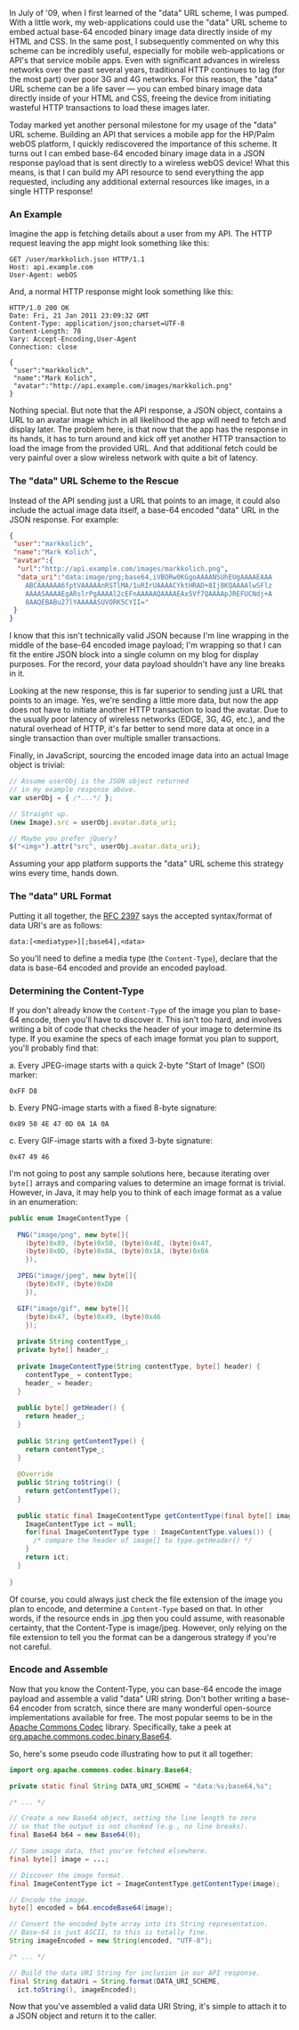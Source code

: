 In July of '09, when I first learned of the "data" URL scheme, I was pumped.  With a little work, my web-applications could use the "data" URL scheme to embed actual base-64 encoded binary image data directly inside of my HTML and CSS.  In the same post, I subsequently commented on why this scheme can be incredibly useful, especially for mobile web-applications or API's that service mobile apps.  Even with significant advances in wireless networks over the past several years, traditional HTTP continues to lag (for the most part) over poor 3G and 4G networks.  For this reason, the "data" URL scheme can be a life saver &mdash; you can embed binary image data directly inside of your HTML and CSS, freeing the device from initiating wasteful HTTP transactions to load these images later.

Today marked yet another personal milestone for my usage of the "data" URL scheme.  Building an API that services a mobile app for the HP/Palm webOS platform, I quickly rediscovered the importance of this scheme.  It turns out I can embed base-64 encoded binary image data in a JSON response payload that is sent directly to a wireless webOS device!  What this means, is that I can build my API resource to send everything the app requested, including any additional external resources like images, in a single HTTP response!

### An Example

Imagine the app is fetching details about a user from my API.  The HTTP request leaving the app might look something like this:

```
GET /user/markkolich.json HTTP/1.1
Host: api.example.com
User-Agent: webOS
```

And, a normal HTTP response might look something like this:

```
HTTP/1.0 200 OK
Date: Fri, 21 Jan 2011 23:09:32 GMT
Content-Type: application/json;charset=UTF-8
Content-Length: 78
Vary: Accept-Encoding,User-Agent
Connection: close

{
 "user":"markkolich",
 "name":"Mark Kolich",
 "avatar":"http://api.example.com/images/markkolich.png"
}
```

Nothing special.  But note that the API response, a JSON object, contains a URL to an avatar image which in all likelihood the app will need to fetch and display later.  The problem here, is that now that the app has the response in its hands, it has to turn around and kick off yet another HTTP transaction to load the image from the provided URL.  And that additional fetch could be very painful over a slow wireless network with quite a bit of latency.

### The "data" URL Scheme to the Rescue

Instead of the API sending just a URL that points to an image, it could also include the actual image data itself, a base-64 encoded "data" URL in the JSON response.  For example:

```json
{
 "user":"markkolich",
 "name":"Mark Kolich",
 "avatar":{
  "url":"http://api.example.com/images/markkolich.png",
  "data_uri":"data:image/png;base64,iVBORw0KGgoAAAANSUhEUgAAAAEAAA
    ABCAAAAAA6fptVAAAAAnRSTlMA/1uRIrUAAAACYktHRAD+8Ij8KQAAAAlwSFlz
    AAAASAAAAEgARslrPgAAAAl2cEFnAAAAAQAAAAEAx5Vf7QAAAApJREFUCNdj+A
    8AAQEBABu27lYAAAAASUVORK5CYII="
 }
}
```

I know that this isn't technically valid JSON because I'm line wrapping in the middle of the base-64 encoded image payload; I'm wrapping so that I can fit the entire JSON block into a single column on my blog for display purposes.  For the record, your data payload shouldn't have any line breaks in it.

Looking at the new response, this is far superior to sending just a URL that points to an image.  Yes, we're sending a little more data, but now the app does not have to initiate another HTTP transaction to load the avatar.  Due to the usually poor latency of wireless networks (EDGE, 3G, 4G, etc.), and the natural overhead of HTTP, it's far better to send more data at once in a single transaction than over multiple smaller transactions.

Finally, in JavaScript, sourcing the encoded image data into an actual Image object is trivial:

```javascript
// Assume userObj is the JSON object returned
// in my example response above.
var userObj = { /*...*/ };

// Straight up.
(new Image).src = userObj.avatar.data_uri;

// Maybe you prefer jQuery?
$("<img>").attr("src", userObj.avatar.data_uri);
```

Assuming your app platform supports the "data" URL scheme this strategy wins every time, hands down.

### The "data" URL Format

Putting it all together, the [RFC 2397](http://tools.ietf.org/html/rfc2397) says the accepted syntax/format of data URI's are as follows:

```
data:[<mediatype>][;base64],<data>
```

So you'll need to define a media type (the `Content-Type`), declare that the data is base-64 encoded and provide an encoded payload.

### Determining the Content-Type

If you don't already know the `Content-Type` of the image you plan to base-64 encode, then you'll have to discover it.  This isn't too hard, and involves writing a bit of code that checks the header of your image to determine its type.  If you examine the specs of each image format you plan to support, you'll probably find that:

a. Every JPEG-image starts with a quick 2-byte "Start of Image" (SOI) marker:
```
0xFF D8
```

b. Every PNG-image starts with a fixed 8-byte signature:
```
0x89 50 4E 47 0D 0A 1A 0A
```

c. Every GIF-image starts with a fixed 3-byte signature:
```
0x47 49 46
```

I'm not going to post any sample solutions here, because iterating over `byte[]` arrays and comparing values to determine an image format is trivial.  However, in Java, it may help you to think of each image format as a value in an enumeration:

```java
public enum ImageContentType {
  
  PNG("image/png", new byte[]{
    (byte)0x89, (byte)0x50, (byte)0x4E, (byte)0x47, 
    (byte)0x0D, (byte)0x0A, (byte)0x1A, (byte)0x0A
    }),

  JPEG("image/jpeg", new byte[]{
    (byte)0xFF, (byte)0xD8
    }),

  GIF("image/gif", new byte[]{
    (byte)0x47, (byte)0x49, (byte)0x46
    });
  
  private String contentType_;
  private byte[] header_;
  
  private ImageContentType(String contentType, byte[] header) {
    contentType_ = contentType;
    header_ = header;
  }
  
  public byte[] getHeader() {
    return header_;
  }
  
  public String getContentType() {
    return contentType_;
  }
  
  @Override
  public String toString() {
    return getContentType();
  }
  
  public static final ImageContentType getContentType(final byte[] image) {
    ImageContentType ict = null;
    for(final ImageContentType type : ImageContentType.values()) {
      /* compare the header of image[] to type.getHeader() */
    }
    return ict;
  }
  
}
```

Of course, you could always just check the file extension of the image you plan to encode, and determine a `Content-Type` based on that.  In other words, if the resource ends in .jpg then you could assume, with reasonable certainty, that the Content-Type is image/jpeg.  However, only relying on the file extension to tell you the format can be a dangerous strategy if you're not careful.

### Encode and Assemble

Now that you know the Content-Type, you can base-64 encode the image payload and assemble a valid "data" URI string.  Don't bother writing a base-64 encoder from scratch, since there are many wonderful open-source implementations available for free.  The most popular seems to be in the [Apache Commons Codec](http://commons.apache.org/codec/) library.  Specifically, take a peek at [org.apache.commons.codec.binary.Base64](http://commons.apache.org/codec/api-release/org/apache/commons/codec/binary/Base64.html).

So, here's some pseudo code illustrating how to put it all together:

```java
import org.apache.commons.codec.binary.Base64;

private static final String DATA_URI_SCHEME = "data:%s;base64,%s";

/* ... */

// Create a new Base64 object, setting the line length to zero
// so that the output is not chunked (e.g., no line breaks).
final Base64 b64 = new Base64(0);

// Some image data, that you've fetched elsewhere.
final byte[] image = ...;

// Discover the image format.
final ImageContentType ict = ImageContentType.getContentType(image);

// Encode the image.
byte[] encoded = b64.encodeBase64(image);

// Convert the encoded byte array into its String representation.
// Base-64 is just ASCII, to this is totally fine.
String imageEncoded = new String(encoded, "UTF-8");

/* ... */

// Build the data URI String for inclusion in our API response.
final String dataUri = String.format(DATA_URI_SCHEME,
  ict.toString(), imageEncoded);
```

Now that you've assembled a valid data URI String, it's simple to attach it to a JSON object and return it to the caller.
